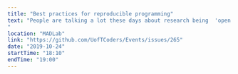 ```yaml
---
title: "Best practices for reproducible programming"
text: "People are talking a lot these days about research being  'open' and 'reproducible'. It all sounds great, but HOW do we do it?  How can we apply these great ideals to our actual work? This week we'll discuss reproducible computational research,  guided by [Ten simple rules for computational research](https://journals.plos.org/ploscompbiol/article?id=10.1371/journal.pcbi.1003285) and Mozilla's [code review guidelines](https://mozillascience.github.io/codeReview/review.html)
"
location: "MADLab"
link: "https://github.com/UofTCoders/Events/issues/265"
date: "2019-10-24"
startTime: "18:10"
endTime: "19:00"
---
```

